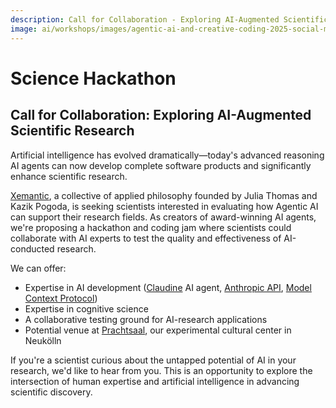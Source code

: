 ```yaml
---
description: Call for Collaboration - Exploring AI-Augmented Scientific Research
image: ai/workshops/images/agentic-ai-and-creative-coding-2025-social-media-landscape.png
---
```

# Science Hackathon

## Call for Collaboration: Exploring AI-Augmented Scientific Research

Artificial intelligence has evolved dramatically—today's advanced reasoning AI agents can now develop complete software products and significantly enhance scientific research.

[Xemantic](https://xemantic.com/), a collective of applied philosophy founded by Julia Thomas and Kazik Pogoda, is seeking scientists interested in evaluating how Agentic AI can support their research fields. As creators of award-winning AI agents, we're proposing a hackathon and coding jam where scientists could collaborate with AI experts to test the quality and effectiveness of AI-conducted research.

We can offer:

- Expertise in AI development ([Claudine](https://github.com/xemantic/claudine/) AI agent, [Anthropic API](https://www.anthropic.com/api), [Model Context Protocol](https://modelcontextprotocol.io/i))
- Expertise in cognitive science
- A collaborative testing ground for AI-research applications
- Potential venue at [Prachtsaal](https://prachtsaal.berlin/), our experimental cultural center in Neukölln

If you're a scientist curious about the untapped potential of AI in your research, we'd like to hear from you. This is an opportunity to explore the intersection of human expertise and artificial intelligence in advancing scientific discovery.
